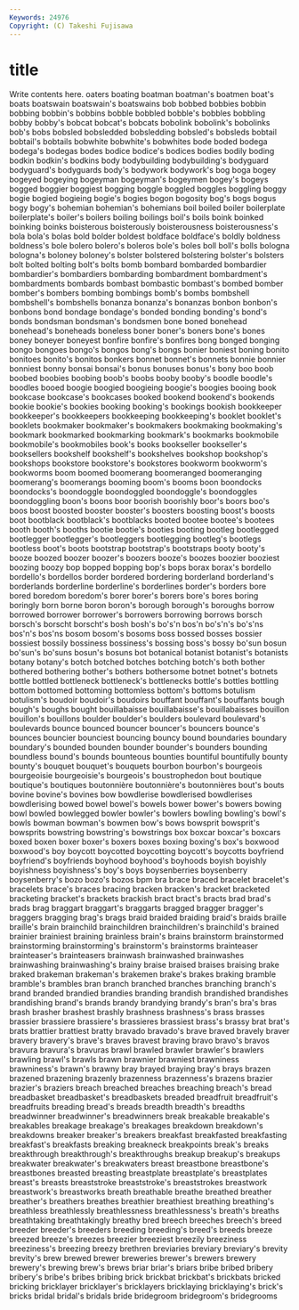 ```yaml
---
Keywords: 24976 
Copyright: (C) Takeshi Fujisawa
---
```


# title

Write contents here.
oaters boating boatman
boatman's boatmen boat's boats boatswain boatswain's boatswains bob bobbed bobbies
bobbin bobbing bobbin's bobbins bobble bobbled bobble's bobbles bobbling bobby
bobby's bobcat bobcat's bobcats bobolink bobolink's bobolinks bob's bobs bobsled
bobsledded bobsledding bobsled's bobsleds bobtail bobtail's bobtails bobwhite bobwhite's bobwhites
bode boded bodega bodega's bodegas bodes bodice bodice's bodices bodies
bodily boding bodkin bodkin's bodkins body bodybuilding bodybuilding's bodyguard bodyguard's
bodyguards body's bodywork bodywork's bog boga bogey bogeyed bogeying bogeyman
bogeyman's bogeymen bogey's bogeys bogged boggier boggiest bogging boggle boggled
boggles boggling boggy bogie bogied bogieing bogie's bogies bogon bogosity
bog's bogs bogus bogy bogy's bohemian bohemian's bohemians boil boiled
boiler boilerplate boilerplate's boiler's boilers boiling boilings boil's boils boink
boinked boinking boinks boisterous boisterously boisterousness boisterousness's bola bola's bolas
bold bolder boldest boldface boldface's boldly boldness boldness's bole bolero
bolero's boleros bole's boles boll boll's bolls bologna bologna's boloney
boloney's bolster bolstered bolstering bolster's bolsters bolt bolted bolting bolt's
bolts bomb bombard bombarded bombardier bombardier's bombardiers bombarding bombardment bombardment's
bombardments bombards bombast bombastic bombast's bombed bomber bomber's bombers bombing
bombings bomb's bombs bombshell bombshell's bombshells bonanza bonanza's bonanzas bonbon
bonbon's bonbons bond bondage bondage's bonded bonding bonding's bond's bonds
bondsman bondsman's bondsmen bone boned bonehead bonehead's boneheads boneless boner
boner's boners bone's bones boney boneyer boneyest bonfire bonfire's bonfires
bong bonged bonging bongo bongoes bongo's bongos bong's bongs bonier
boniest boning bonito bonitoes bonito's bonitos bonkers bonnet bonnet's bonnets
bonnie bonnier bonniest bonny bonsai bonsai's bonus bonuses bonus's bony
boo boob boobed boobies boobing boob's boobs booby booby's boodle
boodle's boodles booed boogie boogied boogieing boogie's boogies booing book
bookcase bookcase's bookcases booked bookend bookend's bookends bookie bookie's bookies
booking booking's bookings bookish bookkeeper bookkeeper's bookkeepers bookkeeping bookkeeping's booklet
booklet's booklets bookmaker bookmaker's bookmakers bookmaking bookmaking's bookmark bookmarked bookmarking
bookmark's bookmarks bookmobile bookmobile's bookmobiles book's books bookseller bookseller's booksellers
bookshelf bookshelf's bookshelves bookshop bookshop's bookshops bookstore bookstore's bookstores bookworm
bookworm's bookworms boom boomed boomerang boomeranged boomeranging boomerang's boomerangs booming
boom's booms boon boondocks boondocks's boondoggle boondoggled boondoggle's boondoggles boondoggling
boon's boons boor boorish boorishly boor's boors boo's boos boost
boosted booster booster's boosters boosting boost's boosts boot bootblack bootblack's
bootblacks booted bootee bootee's bootees booth booth's booths bootie bootie's
booties booting bootleg bootlegged bootlegger bootlegger's bootleggers bootlegging bootleg's bootlegs
bootless boot's boots bootstrap bootstrap's bootstraps booty booty's booze boozed
boozer boozer's boozers booze's boozes boozier booziest boozing boozy bop
bopped bopping bop's bops borax borax's bordello bordello's bordellos border
bordered bordering borderland borderland's borderlands borderline borderline's borderlines border's borders
bore bored boredom boredom's borer borer's borers bore's bores boring
boringly born borne boron boron's borough borough's boroughs borrow borrowed
borrower borrower's borrowers borrowing borrows borsch borsch's borscht borscht's bosh
bosh's bo's'n bos'n bo's'n's bo's'ns bos'n's bos'ns bosom bosom's bosoms
boss bossed bosses bossier bossiest bossily bossiness bossiness's bossing boss's
bossy bo'sun bosun bo'sun's bo'suns bosun's bosuns bot botanical botanist
botanist's botanists botany botany's botch botched botches botching botch's both
bother bothered bothering bother's bothers bothersome botnet botnet's botnets bottle
bottled bottleneck bottleneck's bottlenecks bottle's bottles bottling bottom bottomed bottoming
bottomless bottom's bottoms botulism botulism's boudoir boudoir's boudoirs bouffant bouffant's
bouffants bough bough's boughs bought bouillabaisse bouillabaisse's bouillabaisses bouillon bouillon's
bouillons boulder boulder's boulders boulevard boulevard's boulevards bounce bounced bouncer
bouncer's bouncers bounce's bounces bouncier bounciest bouncing bouncy bound boundaries
boundary boundary's bounded bounden bounder bounder's bounders bounding boundless bound's
bounds bounteous bounties bountiful bountifully bounty bounty's bouquet bouquet's bouquets
bourbon bourbon's bourgeois bourgeoisie bourgeoisie's bourgeois's boustrophedon bout boutique boutique's
boutiques boutonnière boutonnière's boutonnières bout's bouts bovine bovine's bovines bow
bowdlerise bowdlerised bowdlerises bowdlerising bowed bowel bowel's bowels bower bower's
bowers bowing bowl bowled bowlegged bowler bowler's bowlers bowling bowling's
bowl's bowls bowman bowman's bowmen bow's bows bowsprit bowsprit's bowsprits
bowstring bowstring's bowstrings box boxcar boxcar's boxcars boxed boxen boxer
boxer's boxers boxes boxing boxing's box's boxwood boxwood's boy boycott
boycotted boycotting boycott's boycotts boyfriend boyfriend's boyfriends boyhood boyhood's boyhoods
boyish boyishly boyishness boyishness's boy's boys boysenberries boysenberry boysenberry's bozo
bozo's bozos bpm bra brace braced bracelet bracelet's bracelets brace's
braces bracing bracken bracken's bracket bracketed bracketing bracket's brackets brackish
bract bract's bracts brad brad's brads brag braggart braggart's braggarts
bragged bragger bragger's braggers bragging brag's brags braid braided braiding
braid's braids braille braille's brain brainchild brainchildren brainchildren's brainchild's brained
brainier brainiest braining brainless brain's brains brainstorm brainstormed brainstorming brainstorming's
brainstorm's brainstorms brainteaser brainteaser's brainteasers brainwash brainwashed brainwashes brainwashing brainwashing's
brainy braise braised braises braising brake braked brakeman brakeman's brakemen
brake's brakes braking bramble bramble's brambles bran branch branched branches
branching branch's brand branded brandied brandies branding brandish brandished brandishes
brandishing brand's brands brandy brandying brandy's bran's bra's bras brash
brasher brashest brashly brashness brashness's brass brasses brassier brassiere brassiere's
brassieres brassiest brass's brassy brat brat's brats brattier brattiest bratty
bravado bravado's brave braved bravely braver bravery bravery's brave's braves
bravest braving bravo bravo's bravos bravura bravura's bravuras brawl brawled
brawler brawler's brawlers brawling brawl's brawls brawn brawnier brawniest brawniness
brawniness's brawn's brawny bray brayed braying bray's brays brazen brazened
brazening brazenly brazenness brazenness's brazens brazier brazier's braziers breach breached
breaches breaching breach's bread breadbasket breadbasket's breadbaskets breaded breadfruit breadfruit's
breadfruits breading bread's breads breadth breadth's breadths breadwinner breadwinner's breadwinners
break breakable breakable's breakables breakage breakage's breakages breakdown breakdown's breakdowns
breaker breaker's breakers breakfast breakfasted breakfasting breakfast's breakfasts breaking breakneck
breakpoints break's breaks breakthrough breakthrough's breakthroughs breakup breakup's breakups breakwater
breakwater's breakwaters breast breastbone breastbone's breastbones breasted breasting breastplate breastplate's
breastplates breast's breasts breaststroke breaststroke's breaststrokes breastwork breastwork's breastworks breath
breathable breathe breathed breather breather's breathers breathes breathier breathiest breathing
breathing's breathless breathlessly breathlessness breathlessness's breath's breaths breathtaking breathtakingly breathy
bred breech breeches breech's breed breeder breeder's breeders breeding breeding's
breed's breeds breeze breezed breeze's breezes breezier breeziest breezily breeziness
breeziness's breezing breezy brethren breviaries breviary breviary's brevity brevity's brew
brewed brewer breweries brewer's brewers brewery brewery's brewing brew's brews
briar briar's briars bribe bribed bribery bribery's bribe's bribes bribing
brick brickbat brickbat's brickbats bricked bricking bricklayer bricklayer's bricklayers bricklaying
bricklaying's brick's bricks bridal bridal's bridals bride bridegroom bridegroom's bridegrooms
